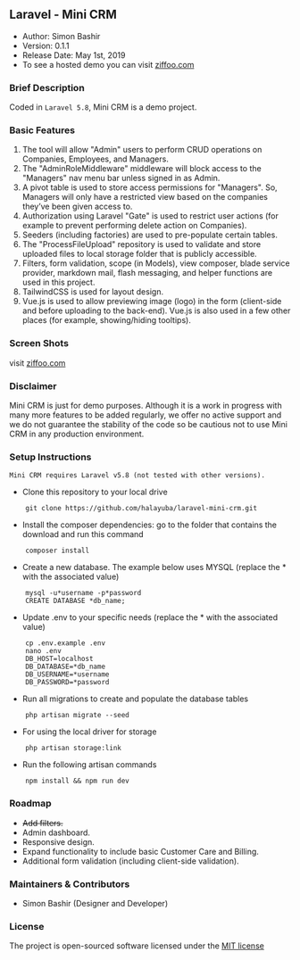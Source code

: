 ## Laravel - Mini CRM

- Author: Simon Bashir
- Version: 0.1.1
- Release Date: May 1st, 2019
- To see a hosted demo you can visit [ziffoo.com](http://www.ziffoo.com)

### Brief Description
Coded in `Laravel 5.8`, Mini CRM is a demo project.

### Basic Features
1. The tool will allow "Admin" users to perform CRUD operations on Companies, Employees, and Managers.
2. The "AdminRoleMiddleware" middleware will block access to the "Managers" nav menu bar unless signed in as Admin.
3. A pivot table is used to store access permissions for "Managers". So, Managers will only have a restricted view based on the companies they’ve been given access to.
4. Authorization using Laravel "Gate" is used to restrict user actions (for example to prevent performing delete action on Companies).
5. Seeders (including factories) are used to pre-populate certain tables.
6. The "ProcessFileUpload" repository is used to validate and store uploaded files to local storage folder that is publicly accessible.
7. Filters, form validation, scope (in Models), view composer, blade service provider, markdown mail, flash messaging, and helper functions are used in this project.
8. TailwindCSS is used for layout design.
9. Vue.js is used to allow previewing image (logo) in the form (client-side and before uploading to the back-end). Vue.js is also used in a few other places (for example, showing/hiding tooltips).

### Screen Shots
visit [ziffoo.com](http://www.ziffoo.com/features)


### Disclaimer
Mini CRM is just for demo purposes. Although it is a work in progress with many more features to be added regularly, we offer no active support and we do not guarantee the stability of the code so be cautious not to use Mini CRM in any production environment.

### Setup Instructions
```
Mini CRM requires Laravel v5.8 (not tested with other versions).
```

* Clone this repository to your local drive
~~~
    git clone https://github.com/halayuba/laravel-mini-crm.git
~~~
* Install the composer dependencies: go to the folder that contains the download and run this command
~~~
    composer install
~~~
* Create a new database. The example below uses MYSQL (replace the * with the associated value)
~~~
    mysql -u*username -p*password
    CREATE DATABASE *db_name;
~~~
* Update .env to your specific needs (replace the * with the associated value)
~~~
    cp .env.example .env
    nano .env
    DB_HOST=localhost
    DB_DATABASE=*db_name
    DB_USERNAME=*username
    DB_PASSWORD=*password
~~~
* Run all migrations to create and populate the database tables
~~~
    php artisan migrate --seed
~~~
* For using the local driver for storage
~~~
    php artisan storage:link
~~~
* Run the following artisan commands
~~~
    npm install && npm run dev
~~~

### Roadmap
- ~~Add filters.~~
- Admin dashboard.
- Responsive design.
- Expand functionality to include basic Customer Care and Billing.
- Additional form validation (including client-side validation).


### Maintainers & Contributors
- Simon Bashir (Designer and Developer)

### License
The project is open-sourced software licensed under the [MIT license](http://opensource.org/licenses/MIT)
